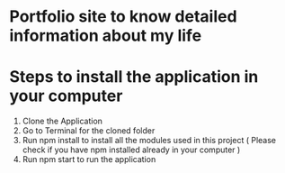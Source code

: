 # Portfolio site to know detailed information about my life

# Steps to install the application in your computer
1. Clone the Application
2. Go to Terminal for the cloned folder
3. Run npm install to install all the modules used in this project ( Please check if you have npm installed already in your computer )
4. Run npm start to run the application

